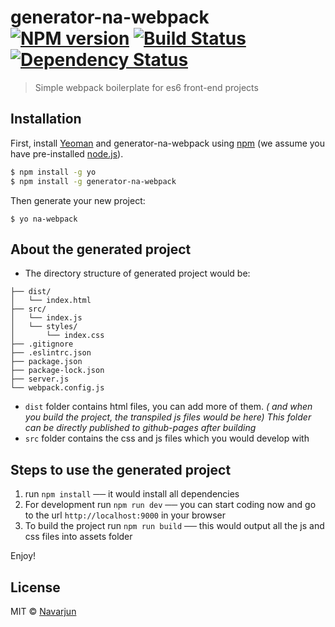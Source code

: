 # generator-na-webpack [![NPM version][npm-image]][npm-url] [![Build Status][travis-image]][travis-url] [![Dependency Status][daviddm-image]][daviddm-url]
> Simple webpack boilerplate for es6 front-end projects

## Installation

First, install [Yeoman](http://yeoman.io) and generator-na-webpack using [npm](https://www.npmjs.com/) (we assume you have pre-installed [node.js](https://nodejs.org/)).

```bash
$ npm install -g yo
$ npm install -g generator-na-webpack
```

Then generate your new project:

```
$ yo na-webpack
```

## About the generated project

- The directory structure of generated project would be:
```
├── dist/
│   └── index.html
├── src/
│   └── index.js
│   └── styles/
│       └── index.css
├── .gitignore
├── .eslintrc.json
├── package.json
├── package-lock.json
├── server.js
└── webpack.config.js
```
- `dist` folder contains html files, you can add more of them. _( and when you build the project, the transpiled js files would be here)_ *This folder can be directly published to github-pages after building*
- `src` folder contains the css and js files which you would develop with

## Steps to use the generated project
1. run `npm install` ── it would install all dependencies
2. For development run `npm run dev` ── you can start coding now and go to the url `http://localhost:9000` in your browser
3. To build the project run `npm run build` ── this would output all the js and css files into assets folder

Enjoy!

## License

MIT © [Navarjun](http://navarjun.com)


[npm-image]: https://badge.fury.io/js/generator-na-webpack.svg
[npm-url]: https://npmjs.org/package/generator-na-webpack
[travis-image]: https://travis-ci.org/Navarjun/generator-na-webpack.svg?branch=master
[travis-url]: https://travis-ci.org/Navarjun/generator-na-webpack
[daviddm-image]: https://david-dm.org/Navarjun/generator-na-webpack.svg?theme=shields.io
[daviddm-url]: https://david-dm.org/Navarjun/generator-na-webpack
